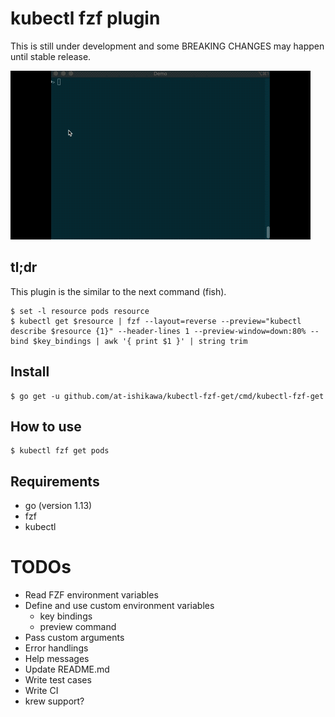 # kubectl fzf plugin

This is still under development and some BREAKING CHANGES may happen until stable release.

![kubectl-fzf-get demo](doc/demo.gif)

## tl;dr
This plugin is the similar to the next command (fish).

```fish
$ set -l resource pods resource
$ kubectl get $resource | fzf --layout=reverse --preview="kubectl describe $resource {1}" --header-lines 1 --preview-window=down:80% --bind $key_bindings | awk '{ print $1 }' | string trim
```

## Install
```shell script
$ go get -u github.com/at-ishikawa/kubectl-fzf-get/cmd/kubectl-fzf-get
```

## How to use
```
$ kubectl fzf get pods
```

## Requirements
* go (version 1.13)
* fzf
* kubectl


# TODOs
* Read FZF environment variables
* Define and use custom environment variables
    * key bindings
    * preview command
* Pass custom arguments
* Error handlings
* Help messages
* Update README.md
* Write test cases
* Write CI
* krew support?
